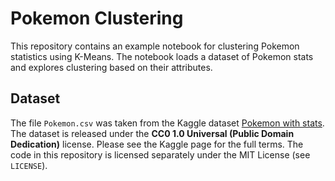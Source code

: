 # Pokemon Clustering

This repository contains an example notebook for clustering Pokemon statistics using K-Means. The notebook loads a dataset of Pokemon stats and explores clustering based on their attributes.

## Dataset

The file `Pokemon.csv` was taken from the Kaggle dataset [Pokemon with stats](https://www.kaggle.com/datasets/abcsds/pokemon). The dataset is released under the **CC0 1.0 Universal (Public Domain Dedication)** license. Please see the Kaggle page for the full terms. The code in this repository is licensed separately under the MIT License (see `LICENSE`).


